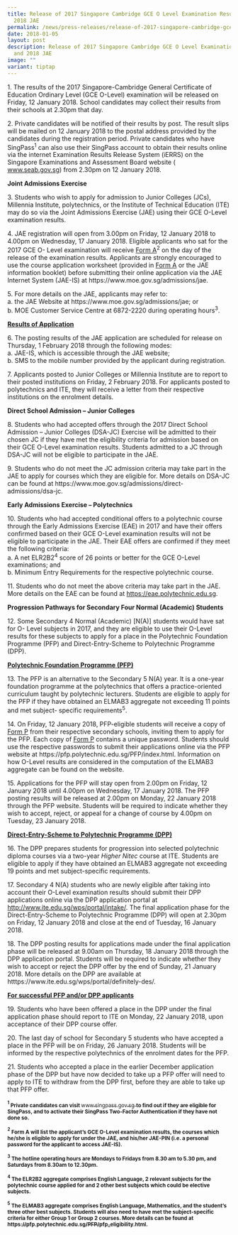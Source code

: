 ```yaml
---
title: Release of 2017 Singapore Cambridge GCE O Level Examination Results and
  2018 JAE
permalink: /news/press-releases/release-of-2017-singapore-cambridge-gce-o-level-results-and-2018-jae/
date: 2018-01-05
layout: post
description: Release of 2017 Singapore Cambridge GCE O Level Examination Results
  and 2018 JAE
image: ""
variant: tiptap
---
```

<p>1. The results of the 2017 Singapore-Cambridge General Certificate of
Education Ordinary Level (GCE O-Level) examination will be released on
Friday, 12 January 2018. School candidates may collect their results from
their schools at 2.30pm that day.</p>
<p>2. Private candidates will be notified of their results by post. The result
slips will be mailed on 12 January 2018 to the postal address provided
by the candidates during the registration period. Private candidates who
have SingPass<sup>1</sup> can also use their SingPass account to obtain
their results online via the internet Examination Results Release System
(iERRS) on the Singapore Examinations and Assessment Board website (
<a href="www.seab.gov.sg" rel="noopener noreferrer nofollow" target="_blank">www.seab.gov.sg</a>) from 2.30pm on 12 January 2018.</p>
<p><strong>Joint Admissions Exercise</strong>
</p>
<p>3. Students who wish to apply for admission to Junior Colleges (JCs),
Millennia Institute, polytechnics, or the Institute of Technical Education
(ITE) may do so via the Joint Admissions Exercise (JAE) using their GCE
O-Level examination results.</p>
<p>4. JAE registration will open from 3.00pm on Friday, 12 January 2018 to
4.00pm on Wednesday, 17 January 2018. Eligible applicants who sat for the
2017 GCE O- Level examination will receive <u>Form A</u><sup>2</sup> on the
day of the release of the examination results. Applicants are strongly
encouraged to use the course application worksheet (provided in <u>Form A</u> or
the JAE information booklet) before submitting their online application
via the JAE Internet System (JAE-IS) at https://www.moe.gov.sg/admissions/jae.</p>
<p>5. For more details on the JAE, applicants may refer to:
<br>a. the JAE Website at https://www.moe.gov.sg/admissions/jae; or
<br>b. MOE Customer Service Centre at 6872-2220 during operating hours<sup>3</sup>.</p>
<p><strong><u>Results of Application</u></strong>
</p>
<p>6. The posting results of the JAE application are scheduled for release
on Thursday, 1 February 2018 through the following modes:
<br>a. JAE-IS, which is accessible through the JAE website;
<br>b. SMS to the mobile number provided by the applicant during registration.</p>
<p>7. Applicants posted to Junior Colleges or Millennia Institute are to
report to their posted institutions on Friday, 2 February 2018. For applicants
posted to polytechnics and ITE, they will receive a letter from their respective
institutions on the enrolment details.</p>
<p><strong>Direct School Admission – Junior Colleges</strong>
</p>
<p>8. Students who had accepted offers through the 2017 Direct School Admission
– Junior Colleges (DSA-JC) Exercise will be admitted to their chosen JC
if they have met the eligibility criteria for admission based on their
GCE O-Level examination results. Students admitted to a JC through DSA-JC
will not be eligible to participate in the JAE.</p>
<p>9. Students who do not meet the JC admission criteria may take part in
the JAE to apply for courses which they are eligible for. More details
on DSA-JC can be found at https://www.moe.gov.sg/admissions/direct-admissions/dsa-jc.</p>
<p><strong>Early Admissions Exercise – Polytechnics</strong>
</p>
<p>10. Students who had accepted conditional offers to a polytechnic course
through the Early Admissions Exercise (EAE) in 2017 and have their offers
confirmed based on their GCE O-Level examination results will not be eligible
to participate in the JAE. Their EAE offers are confirmed if they meet
the following criteria:
<br>a. A net ELR2B2<sup>4</sup> score of 26 points or better for the GCE O-Level
examinations; and
<br>b. Minimum Entry Requirements for the respective polytechnic course.</p>
<p>11. Students who do not meet the above criteria may take part in the JAE.
More details on the EAE can be found at <a href="https://eae.polytechnic.edu.sg" rel="noopener noreferrer nofollow" target="_blank">https://eae.polytechnic.edu.sg</a>.</p>
<p><strong>Progression Pathways for Secondary Four Normal (Academic) Students</strong>
</p>
<p>12. Some Secondary 4 Normal (Academic) [N(A)] students would have sat
for O- Level subjects in 2017, and they are eligible to use their O-Level
results for these subjects to apply for a place in the Polytechnic Foundation
Programme (PFP) and Direct-Entry-Scheme to Polytechnic Programme (DPP).</p>
<p><strong><u>Polytechnic Foundation Programme (PFP)</u></strong>
</p>
<p>13. The PFP is an alternative to the Secondary 5 N(A) year. It is a one-year
foundation programme at the polytechnics that offers a practice-oriented
curriculum taught by polytechnic lecturers. Students are eligible to apply
for the PFP if they have obtained an ELMAB3 aggregate not exceeding 11
points and met subject- specific requirements<sup>5</sup>.</p>
<p>14. On Friday, 12 January 2018, PFP-eligible students will receive a copy
of <u>Form P</u> from their respective secondary schools, inviting them to
apply for the PFP. Each copy of <u>Form P</u> contains a unique password.
Students should use the respective passwords to submit their applications
online via the PFP website at https://pfp.polytechnic.edu.sg/PFP/index.html.
Information on how O-Level results are considered in the computation of
the ELMAB3 aggregate can be found on the website.</p>
<p>15. Applications for the PFP will stay open from 2.00pm on Friday, 12
January 2018 until 4.00pm on Wednesday, 17 January 2018. The PFP posting
results will be released at 2.00pm on Monday, 22 January 2018 through the
PFP website. Students will be required to indicate whether they wish to
accept, reject, or appeal for a change of course by 4.00pm on Tuesday,
23 January 2018.</p>
<p><strong><u>Direct-Entry-Scheme to Polytechnic Programme (DPP)</u></strong>
</p>
<p>16. The DPP prepares students for progression into selected polytechnic
diploma courses via a two-year <em>Higher Nitec</em> course at ITE. Students
are eligible to apply if they have obtained an ELMAB3 aggregate not exceeding
19 points and met subject-specific requirements.</p>
<p>17. Secondary 4 N(A) students who are newly eligible after taking into
account their O-Level examination results should submit their DPP applications
online via the DPP application portal at <a href="http://www.ite.edu.sg/wps/portal/intake/" rel="noopener noreferrer nofollow" target="_blank">http://www.ite.edu.sg/wps/portal/intake/</a>.
The final application phase for the Direct-Entry-Scheme to Polytechnic
Programme (DPP) will open at 2.30pm on Friday, 12 January 2018 and close
at the end of Tuesday, 16 January 2018.</p>
<p>18. The DPP posting results for applications made under the final application
phase will be released at 9.00am on Thursday, 18 January 2018 through the
DPP application portal. Students will be required to indicate whether they
wish to accept or reject the DPP offer by the end of Sunday, 21 January
2018. More details on the DPP are available at htttps://www.ite.edu.sg/wps/portal/definitely-des/.</p>
<p><strong><u>For successful PFP and/or DPP applicants</u></strong>
</p>
<p>19. Students who have been offered a place in the DPP under the final
application phase should report to ITE on Monday, 22 January 2018, upon
acceptance of their DPP course offer.</p>
<p>20. The last day of school for Secondary 5 students who have accepted
a place in the PFP will be on Friday, 26 January 2018. Students will be
informed by the respective polytechnics of the enrolment dates for the
PFP.</p>
<p>21. Students who accepted a place in the earlier December application
phase of the DPP but have now decided to take up a PFP offer will need
to apply to ITE to withdraw from the DPP first, before they are able to
take up that PFP offer.</p>
<p><strong><sup><sub>1</sub></sup><sub> Private candidates can visit </sub></strong>
<a href="www.singpass.gov.sg" rel="noopener noreferrer nofollow" target="_blank"><sub>www.singpass.gov.sg</sub>
</a><strong><sub> to find out if they are eligible for SingPass, and to activate their SingPass Two-Factor Authentication if they have not done so.</sub></strong>
</p>
<p><strong><sup><sub>2</sub></sup><sub> Form A will list the applicant’s GCE O-Level examination results, the courses which he/she is eligible to apply for under the JAE, and his/her JAE-PIN (i.e. a personal password for the applicant to access JAE-IS).</sub></strong>
</p>
<p><strong><sup><sub>3</sub></sup><sub> The hotline operating hours are Mondays to Fridays from 8.30 am to 5.30 pm, and Saturdays from 8.30am to 12.30pm.</sub></strong>
</p>
<p><strong><sup><sub>4</sub></sup><sub> The ELR2B2 aggregate comprises English Language, 2 relevant subjects for the polytechnic course applied for and 2 other best subjects which could be elective subjects.</sub></strong>
</p>
<p><strong><sup><sub>5</sub></sup><sub> The ELMAB3 aggregate comprises English Language, Mathematics, and the student’s three other best subjects. Students will also need to have met the subject-specific criteria for either Group 1 or Group 2 courses. More details can be found at </sub><a href="https://pfp.polytechnic.edu.sg/PFP/pfp_eligibility.html" rel="noopener noreferrer nofollow" target="_blank"><sub>https://pfp.polytechnic.edu.sg/PFP/pfp_eligibility.html</sub></a><sub>.</sub></strong>
</p>
<p></p>